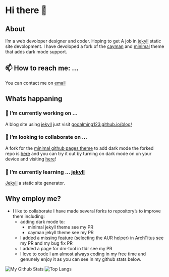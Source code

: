 # Hi there 👋

## About
I’m a web devoloper designer and coder. Hoping to get A job in [jekyll](https://jekyllrb.com) static site devolopment. I have devoloped a fork of the [cayman](https://github.com/pages-themes/cayman) and [minimal](https://github.com/pages-themes/minimal) theme that adds dark mode support.

## 📫 How to reach me: ...
You can contact me on [email](mailto:r2hk9ahnf@relay.firefox.com)

## Whats happaning

### 🔭 I’m currently working on ...
A blog site using [jekyll](https://jekyllrb.com) just visit [godalming123.github.io/blog/](godalming123.github.io/blog/)

### 👯 I’m looking to collaborate on ...
A fork for the [minimal github pages theme](https://github.com/pages-themes/minimal) to add dark mode the forked repo is [here](https://github.com/godalming123/minimal) and you can try it out by turning on dark mode on on your device and visiting [here](https://godalming123.github.io/minimal/)!

### 🌱 I’m currently learning ... [jekyll](https://jekyllrb.com/)
[Jekyll](https://jekyllrb.com) a static site generator.

## Why employ me?
 - I like to collaborate
   I have made several forks to repository’s to improve them including:
    - adding dark mode to:
       - minimal jekyll theme see my PR
       - cayman jekyll theme see my PR
    - I added a missing feature (selecting the AUR helper) in ArchTitus see my PR and my bug fix PR
    - I added a page for dm-tool in tldr see my PR
    - I love to code
      I am almost always coding in my free time and genunely enjoy it as you can see in my github stats below.

![My Github Stats](https://github-readme-stats.vercel.app/api?username=godalming123&theme=cobalt)
![Top Langs](https://github-readme-stats.vercel.app/api/top-langs/?username=godalming123&layout=compact&show_icons=true&theme=cobalt)
<!--
**godalming123/godalming123** is a ✨ _special_ ✨ repository because its `README.md` (this file) appears on your GitHub profile.

Here are some ideas to get you started:

- 🔭 I’m currently working on ...
- 🌱 I’m currently learning ...
- 👯 I’m looking to collaborate on ...
- 🤔 I’m looking for help with ...
- 💬 Ask me about ...
- 📫 How to reach me: ...
- 😄 Pronouns: ...
- ⚡ Fun fact: ...
-->
